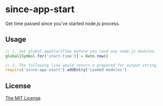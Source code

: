 # since-app-start

Get time passed since you've started node.js process.

## Usage

```javascript
// 1. Set global.appStartTime before you load any node.js modules.
global[Symbol.for('start-time')] = Date.now()

// 2. The following line would return a prepared for output string.
require('since-app-start').addEntry('Loaded modules')
```

## License

[The MIT License](https://github.com/paulmillr/mit)
